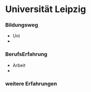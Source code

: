# Universität Leipzig 
### Bildungsweg

- Uni
- 
### BerufsErfahrung

- Arbeit
- 
### weitere Erfahrungen
